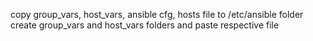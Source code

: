 copy group_vars, host_vars, ansible cfg, hosts file to /etc/ansible folder
create group_vars and host_vars folders and paste respective file
